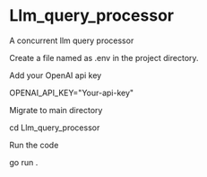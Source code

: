 # Llm_query_processor
A concurrent llm query processor

Create a file named as .env in the project directory.

Add your OpenAI api key 

OPENAI_API_KEY="Your-api-key"

Migrate to main directory

cd Llm_query_processor

Run the code

go run .
